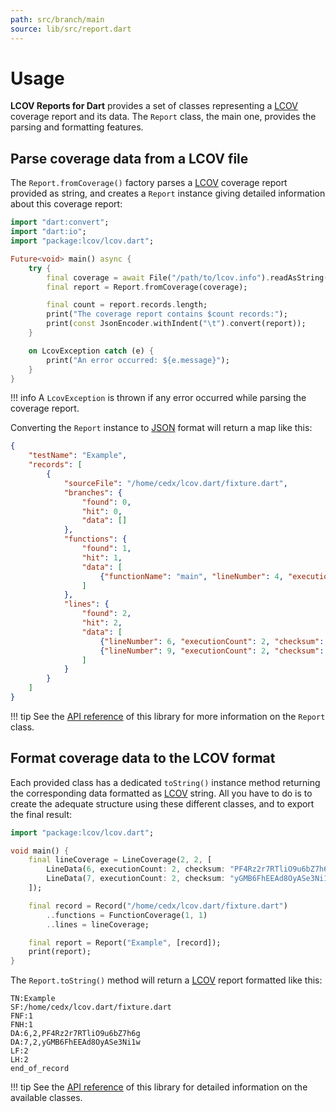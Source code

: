 ```yaml
---
path: src/branch/main
source: lib/src/report.dart
---
```


# Usage
**LCOV Reports for Dart** provides a set of classes representing a [LCOV](http://ltp.sourceforge.net/coverage/lcov.php) coverage report and its data.
The `Report` class, the main one, provides the parsing and formatting features.

## Parse coverage data from a LCOV file
The `Report.fromCoverage()` factory parses a [LCOV](http://ltp.sourceforge.net/coverage/lcov.php) coverage report provided as string, and creates a `Report` instance giving detailed information about this coverage report:

``` dart
import "dart:convert";
import "dart:io";
import "package:lcov/lcov.dart";

Future<void> main() async {
	try {
		final coverage = await File("/path/to/lcov.info").readAsString();
		final report = Report.fromCoverage(coverage);

		final count = report.records.length;
		print("The coverage report contains $count records:");
		print(const JsonEncoder.withIndent("\t").convert(report));
	}

	on LcovException catch (e) {
		print("An error occurred: ${e.message}");
	}
}
```

!!! info
	A `LcovException` is thrown if any error occurred while parsing the coverage report.

Converting the `Report` instance to [JSON](https://www.json.org) format will return a map like this:

``` json
{
	"testName": "Example",
	"records": [
		{
			"sourceFile": "/home/cedx/lcov.dart/fixture.dart",
			"branches": {
				"found": 0,
				"hit": 0,
				"data": []
			},
			"functions": {
				"found": 1,
				"hit": 1,
				"data": [
					{"functionName": "main", "lineNumber": 4, "executionCount": 2}
				]
			},
			"lines": {
				"found": 2,
				"hit": 2,
				"data": [
					{"lineNumber": 6, "executionCount": 2, "checksum": "PF4Rz2r7RTliO9u6bZ7h6g"},
					{"lineNumber": 9, "executionCount": 2, "checksum": "y7GE3Y4FyXCeXcrtqgSVzw"}
				]
			}
		}
	]
}
```
!!! tip
	See the [API reference](https://api.belin.io/lcov.dart) of this library for more information on the `Report` class.

## Format coverage data to the LCOV format
Each provided class has a dedicated `toString()` instance method returning the corresponding data formatted as [LCOV](http://ltp.sourceforge.net/coverage/lcov.php) string.
All you have to do is to create the adequate structure using these different classes, and to export the final result:

``` dart
import "package:lcov/lcov.dart";

void main() {
	final lineCoverage = LineCoverage(2, 2, [
		LineData(6, executionCount: 2, checksum: "PF4Rz2r7RTliO9u6bZ7h6g"),
		LineData(7, executionCount: 2, checksum: "yGMB6FhEEAd8OyASe3Ni1w")
	]);

	final record = Record("/home/cedx/lcov.dart/fixture.dart")
		..functions = FunctionCoverage(1, 1)
		..lines = lineCoverage;

	final report = Report("Example", [record]);
	print(report);
}
```

The `Report.toString()` method will return a [LCOV](http://ltp.sourceforge.net/coverage/lcov.php) report formatted like this:

```
TN:Example
SF:/home/cedx/lcov.dart/fixture.dart
FNF:1
FNH:1
DA:6,2,PF4Rz2r7RTliO9u6bZ7h6g
DA:7,2,yGMB6FhEEAd8OyASe3Ni1w
LF:2
LH:2
end_of_record
```

!!! tip
	See the [API reference](https://api.belin.io/lcov.dart) of this library for detailed information on the available classes.
